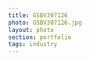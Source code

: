 ```yaml
--- 
title: GSBV307126 
photo: GSBV307126.jpg 
layout: photo 
section: portfolio 
tags: industry 
---  
```

  
